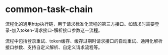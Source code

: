 # common-task-chain
流程化的通用http执行链，用于请求标准化流程的第三方接口。如请求时需要登录-加入token-请求接口-解析接口参数这一流程。

流程中包括登录重试、token缓存、缓存过期时请求接口的自动重试、通用化解析接口参数、支持自定义解析、自定义请求流程等。
